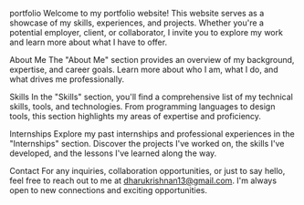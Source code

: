 portfolio
Welcome to my portfolio website! This website serves as a showcase of my skills, experiences, and projects. Whether you're a potential employer, client, or collaborator, I invite you to explore my work and learn more about what I have to offer.

About Me
The "About Me" section provides an overview of my background, expertise, and career goals. Learn more about who I am, what I do, and what drives me professionally.

Skills
In the "Skills" section, you'll find a comprehensive list of my technical skills, tools, and technologies. From programming languages to design tools, this section highlights my areas of expertise and proficiency.

Internships
Explore my past internships and professional experiences in the "Internships" section. Discover the projects I've worked on, the skills I've developed, and the lessons I've learned along the way.

Contact
For any inquiries, collaboration opportunities, or just to say hello, feel free to reach out to me at dharukrishnan13@gmail.com. I'm always open to new connections and exciting opportunities.
